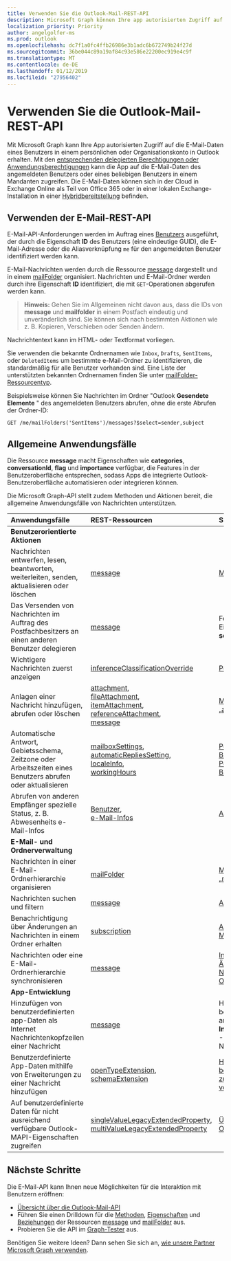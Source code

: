 ```yaml
---
title: Verwenden Sie die Outlook-Mail-REST-API
description: Microsoft Graph können Ihre app autorisierten Zugriff auf Outlook-Mail-Daten des Benutzers in einem persönlichen oder Organisation Konto zu erhalten.
localization_priority: Priority
author: angelgolfer-ms
ms.prod: outlook
ms.openlocfilehash: dc7f1a0fc4ffb26986e3b1adc6b672749b24f27d
ms.sourcegitcommit: 36be044c89a19af84c93e586e22200ec919e4c9f
ms.translationtype: MT
ms.contentlocale: de-DE
ms.lasthandoff: 01/12/2019
ms.locfileid: "27956402"
---
```

# <a name="use-the-outlook-mail-rest-api"></a>Verwenden Sie die Outlook-Mail-REST-API

Mit Microsoft Graph kann Ihre App autorisierten Zugriff auf die E-Mail-Daten eines Benutzers in einem persönlichen oder Organisationskonto in Outlook erhalten. Mit den [entsprechenden delegierten Berechtigungen oder Anwendungsberechtigungen](/graph/permissions-reference) kann die App auf die E-Mail-Daten des angemeldeten Benutzers oder eines beliebigen Benutzers in einem Mandanten zugreifen. Die E-Mail-Daten können sich in der Cloud in Exchange Online als Teil von Office 365 oder in einer lokalen Exchange-Installation in einer [Hybridbereitstellung](/graph/hybrid-rest-support) befinden.

## <a name="using-the-mail-rest-api"></a>Verwenden der E-Mail-REST-API

E-Mail-API-Anforderungen werden im Auftrag eines [Benutzers](../resources/user.md) ausgeführt, der durch die Eigenschaft **ID** des Benutzers (eine eindeutige GUID), die E-Mail-Adresse oder die Aliasverknüpfung `me` für den angemeldeten Benutzer identifiziert werden kann.

E-Mail-Nachrichten werden durch die Ressource [message](../resources/message.md) dargestellt und in einem [mailFolder](../resources/mailfolder.md) organisiert. Nachrichten und E-Mail-Ordner werden durch ihre Eigenschaft **ID** identifiziert, die mit `GET`-Operationen abgerufen werden kann.

>**Hinweis:** Gehen Sie im Allgemeinen nicht davon aus, dass die IDs von **message** und **mailfolder** in einem Postfach eindeutig und unveränderlich sind. Sie können sich nach bestimmten Aktionen wie z. B. Kopieren, Verschieben oder Senden ändern.

Nachrichtentext kann im HTML- oder Textformat vorliegen.

Sie verwenden die bekannte Ordnernamen wie `Inbox`, `Drafts`, `SentItems`, oder `DeletedItems` um bestimmte e-Mail-Ordner zu identifizieren, die standardmäßig für alle Benutzer vorhanden sind. Eine Liste der unterstützten bekannten Ordnernamen finden Sie unter [mailFolder-Ressourcentyp](../resources/mailfolder.md).

Beispielsweise können Sie Nachrichten im Ordner "Outlook **Gesendete Elemente** " des angemeldeten Benutzers abrufen, ohne die erste Abrufen der Ordner-ID:

```http
GET /me/mailFolders('SentItems')/messages?$select=sender,subject
```

## <a name="common-use-cases"></a>Allgemeine Anwendungsfälle

Die Ressource **message** macht Eigenschaften wie **categories**, **conversationId**, **flag** und **importance** verfügbar, die Features in der Benutzeroberfläche entsprechen, sodass Apps die integrierte Outlook-Benutzeroberfläche automatisieren oder integrieren können.

Die Microsoft Graph-API stellt zudem Methoden und Aktionen bereit, die allgemeine Anwendungsfälle von Nachrichten unterstützen.

| Anwendungsfälle | REST-Ressourcen | Siehe auch |
|:----------|:---------------|:---------|
| **Benutzerorientierte Aktionen** | | |
| Nachrichten entwerfen, lesen, beantworten, weiterleiten, senden, aktualisieren oder löschen | [message](../resources/message.md) | [Methoden von „message“](../resources/message.md#methods) |
| Das Versenden von Nachrichten im Auftrag des Postfachbesitzers an einen anderen Benutzer delegieren | [message](../resources/message.md) | Festlegen der Eigenschaften **from** und **sender** in einer [Nachricht](../resources/message.md) |
| Wichtigere Nachrichten zuerst anzeigen | [inferenceClassificationOverride](../resources/inferenceclassificationoverride.md) | [Posteingang mit Fokus](../resources/manage-focused-inbox.md) |
| Anlagen einer Nachricht hinzufügen, abrufen oder löschen | [attachment](../resources/attachment.md), <br> [fileAttachment](../resources/fileattachment.md), <br> [itemAttachment](../resources/itemattachment.md), <br> [referenceAttachment](../resources/referenceattachment.md), <br> [message](../resources/message.md) | [Methoden von „attachment“](../resources/attachment.md#methods) |
| Automatische Antwort, Gebietsschema, Zeitzone oder Arbeitszeiten eines Benutzers abrufen oder aktualisieren | [mailboxSettings](../resources/mailboxsettings.md), <br> [automaticRepliesSetting](../resources/automaticrepliessetting.md), <br> [localeInfo](../resources/localeinfo.md), <br> [workingHours](../resources/workinghours.md) | [Postfacheinstellungen des Benutzers abrufen](../api/user-get-mailboxsettings.md) <br> [Postfacheinstellungen des Benutzers aktualisieren](../api/user-update-mailboxsettings.md) |
| Abrufen von anderen Empfänger spezielle Status, z. B. Abwesenheits e-Mail-Infos | [Benutzer](../resources/user.md), <br> [e-Mail-Infos](../resources/mailtips.md) | [Abrufen von e-Mail-Infos](../api/user-getmailtips.md) |
| **E-Mail- und Ordnerverwaltung** | | |
| Nachrichten in einer E-Mail-Ordnerhierarchie organisieren | [mailFolder](../resources/mailfolder.md)  | [Methoden von „mailFolder“](../resources/mailfolder.md#methods) |
| Nachrichten suchen und filtern | [message](../resources/message.md) | [Abfrageparameter](/graph/query-parameters)  |
| Benachrichtigung über Änderungen an Nachrichten in einem Ordner erhalten | [subscription](../resources/subscription.md) | [Arbeiten mit Webhooks in Microsoft Graph](../resources/webhooks.md) |
| Nachrichten oder eine E-Mail-Ordnerhierarchie synchronisieren | [message](../resources/message.md) | [Inkrementelle Änderungen an Nachrichten in einem Ordner abrufen](/graph/delta-query-messages) |
| **App-Entwicklung** | | |
| Hinzufügen von benutzerdefinierten app-Daten als Internet Nachrichtenkopfzeilen einer Nachricht | [message](../resources/message.md) | Hinzufügen von benutzerdefinierten Daten an die **InternetMessageHeaders** -Eigenschaft der Nachricht. |
| Benutzerdefinierte App-Daten mithilfe von Erweiterungen zu einer Nachricht hinzufügen | [openTypeExtension](../resources/opentypeextension.md), <br>[schemaExtension](../resources/schemaextension.md) | [Hinzufügen von benutzerdefinierten Daten zu Ressourcen mithilfe von Erweiterungen](/graph/extensibility-overview) |
| Auf benutzerdefinierte Daten für nicht ausreichend verfügbare Outlook-MAPI-Eigenschaften zugreifen | [singleValueLegacyExtendedProperty](../resources/singlevaluelegacyextendedproperty.md), <br> [multiValueLegacyExtendedProperty](../resources/multivaluelegacyextendedproperty.md) | [Übersicht über erweiterte Outlook-Eigenschaften](../resources/extended-properties-overview.md) |

## <a name="next-steps"></a>Nächste Schritte

Die E-Mail-API kann Ihnen neue Möglichkeiten für die Interaktion mit Benutzern eröffnen:

- [Übersicht über die Outlook-Mail-API](/graph/outlook-mail-concept-overview)
- Führen Sie einen Drilldown für die [Methoden](../resources/message.md#methods), [Eigenschaften](../resources/message.md#properties) und [Beziehungen](../resources/message.md#relationships) der Ressourcen [message](../resources/message.md) und [mailFolder](../resources/mailfolder.md) aus.
- Probieren Sie die API im [Graph-Tester](https://developer.microsoft.com/graph/graph-explorer) aus.

Benötigen Sie weitere Ideen? Dann sehen Sie sich an, [wie unsere Partner Microsoft Graph verwenden](https://developer.microsoft.com/graph/graph/examples#partners).
